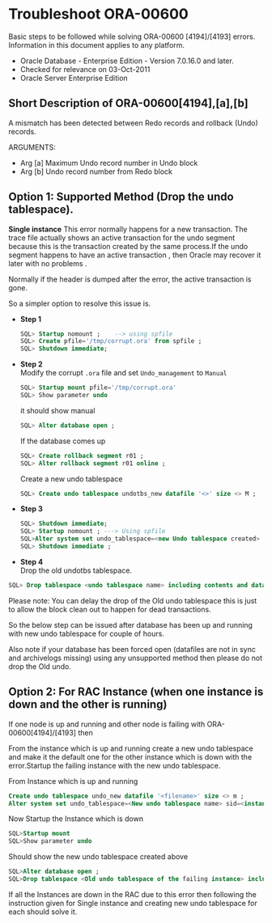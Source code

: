 # Troubleshoot ORA-00600
Basic steps to be followed while solving ORA-00600 [4194]/[4193] errors. Information in this document applies to any platform.

* Oracle Database - Enterprise Edition - Version 7.0.16.0 and later.
* Checked for relevance on 03-Oct-2011
* Oracle Server Enterprise Edition

## Short Description of ORA-00600[4194],[a],[b]
A mismatch has been detected between Redo records and rollback (Undo) records.

ARGUMENTS:
  * Arg [a] Maximum Undo record number in Undo block
  * Arg [b] Undo record number from Redo block


## Option 1: Supported Method (Drop the undo tablespace).
**Single instance**
This error normally happens for a new transaction. The trace file actually shows an active transaction for the undo segment because this is the transaction created by the same process.If the undo segment happens to have an active transaction , then Oracle may recover it later with no problems .

Normally if the header is dumped after the error, the active transaction is gone.

So a simpler option to resolve this issue is.

* **Step 1**
  ```sql
  SQL> Startup nomount ;    --> using spfile
  SQL> Create pfile='/tmp/corrupt.ora' from spfile ;
  SQL> Shutdown immediate;
  ```
* **Step 2** \
  Modify the corrupt `.ora` file and set `Undo_management` to `Manual`
  ```sql
  SQL> Startup mount pfile='/tmp/corrupt.ora'
  SQL> Show parameter undo
  ```
  it should show manual
  ```sql
  SQL> Alter database open ;
  ```
  If the database comes up
  ```sql
  SQL> Create rollback segment r01 ;
  SQL> Alter rollback segment r01 online ;
  ```
  Create a new undo tablespace
  ```sql
  SQL> Create undo tablespace undotbs_new datafile '<>' size <> M ;
  ```

* **Step 3**
  ```sql
  SQL> Shutdown immediate;
  SQL> Startup nomount ; ---> Using spfile
  SQL>Alter system set undo_tablespace=<new Undo tablespace created> scope=spfile;
  SQL> Shutdown immediate ;
  ```

* **Step 4** \
Drop the old undotbs tablespace.
```sql
SQL> Drop tablespace <undo tablespace name> including contents and datafiles
```
Please note: You can delay the drop of the Old undo tablespace this is just to allow the block clean out to happen for dead transactions.

So the below step can be issued after database has been up and running with new undo tablespace for couple of hours.

Also note if your database has been forced open (datafiles are not in sync and archivelogs missing) using any unsupported method then please do not drop the Old undo.

## Option 2: For RAC Instance (when one instance is down and the other is running)
If one node is up and running and other node is failing with ORA-00600[4194]/[4193] then

From the instance which is up and running create a new undo tablespace and make it the default one for the other instance which is down with the error.Startup the failing instance with
the new undo tablespace.

From Instance which is up and running
```sql
Create undo tablespace undo_new datafile '<filename>' size <> m ;
Alter system set undo_tablespace=<New undo tablespace name> sid=<instance which has corrupt undo tablespace and is down> scope=spfile ;
```

Now Startup the Instance which is down
```sql
SQL>Startup mount
SQL>Show parameter undo
```

Should show the new undo tablespace created above
```sql
SQL>Alter database open ;
SQL>Drop tablespace <Old undo tablespace of the failing instance> including contents and datafiles
```

If all the Instances are down in the RAC due to this error then following the instruction given for Single instance and creating new undo tablespace for each should solve it.
